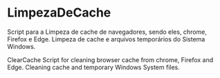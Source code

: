 # LimpezaDeCache
Script para a Limpeza de cache de navegadores, sendo eles, chrome, Firefox e Edge.
Limpeza de cache e arquivos temporários do Sistema Windows.

ClearCache
Script for cleaning browser cache from chrome, Firefox and Edge.
Cleaning cache and temporary Windows System files.
